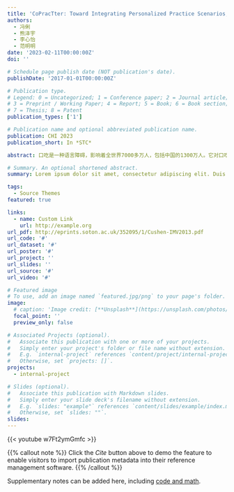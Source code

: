 ```yaml
---
title: 'CoPracTter: Toward Integrating Personalized Practice Scenarios, Timely Feedback and Social Support into An Online Support Tool for Coping with Stuttering in China'
authors:
  - 冯俐
  - 熊泽宇
  - 李心怡
  - 范明明
date: '2023-02-11T00:00:00Z'
doi: ''

# Schedule page publish date (NOT publication's date).
publishDate: '2017-01-01T00:00:00Z'

# Publication type.
# Legend: 0 = Uncategorized; 1 = Conference paper; 2 = Journal article;
# 3 = Preprint / Working Paper; 4 = Report; 5 = Book; 6 = Book section;
# 7 = Thesis; 8 = Patent
publication_types: ['1']

# Publication name and optional abbreviated publication name.
publication: CHI 2023
publication_short: In *STC*

abstract: 口吃是一种语言障碍，影响着全世界7000多万人，包括中国的1300万人。它对口吃患者造成了低自尊和其他有害的影响。尽管之前的工作已经探索了帮助口吃患者的方法，但它们主要集中在西方的背景下。在我们的形成性研究中，我们发现了中国口吃者的独特做法和挑战。然后，我们反复设计了一个在线工具CoPracTter，通过1）有针对性的诱导压力的练习场景，2）实时语音指示器，以及3）来自社区的个性化及时反馈，来支持中国残疾人练习口语能力。我们进一步进行了为期七天的部署研究（N=11），以了解参与者如何利用这些关键功能。据我们所知，这是第一次设计这样一个原型，并同时对多个残疾人进行长时间的在线测试。结果表明，有针对性的场景和来自支持性社区的及时反馈的个性化练习，有助于PwS讲得流利，保持积极，并面对类似的现实生活环境。

# Summary. An optional shortened abstract.
summary: Lorem ipsum dolor sit amet, consectetur adipiscing elit. Duis posuere tellus ac convallis placerat. Proin tincidunt magna sed ex sollicitudin condimentum.

tags:
  - Source Themes
featured: true

links:
  - name: Custom Link
    url: http://example.org
url_pdf: http://eprints.soton.ac.uk/352095/1/Cushen-IMV2013.pdf
url_code: '#'
url_dataset: '#'
url_poster: '#'
url_project: ''
url_slides: ''
url_source: '#'
url_video: '#'

# Featured image
# To use, add an image named `featured.jpg/png` to your page's folder.
image:
  # caption: 'Image credit: [**Unsplash**](https://unsplash.com/photos/pLCdAaMFLTE)'
  focal_point: ''
  preview_only: false

# Associated Projects (optional).
#   Associate this publication with one or more of your projects.
#   Simply enter your project's folder or file name without extension.
#   E.g. `internal-project` references `content/project/internal-project/index.md`.
#   Otherwise, set `projects: []`.
projects:
  - internal-project

# Slides (optional).
#   Associate this publication with Markdown slides.
#   Simply enter your slide deck's filename without extension.
#   E.g. `slides: "example"` references `content/slides/example/index.md`.
#   Otherwise, set `slides: ""`.
slides:
---
```


{{< youtube w7Ft2ymGmfc >}}

{{% callout note %}}
Click the _Cite_ button above to demo the feature to enable visitors to import publication metadata into their reference management software.
{{% /callout %}}

Supplementary notes can be added here, including [code and math](https://wowchemy.com/docs/content/writing-markdown-latex/).
